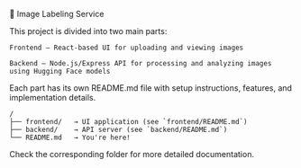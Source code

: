 📁 Image Labeling Service

This project is divided into two main parts:

    Frontend – React-based UI for uploading and viewing images

    Backend – Node.js/Express API for processing and analyzing images using Hugging Face models

Each part has its own README.md file with setup instructions, features, and implementation details.
  ```
  /
  ├── frontend/   → UI application (see `frontend/README.md`)
  ├── backend/    → API server (see `backend/README.md`)
  └── README.md   → You're here!
```

Check the corresponding folder for more detailed documentation.
